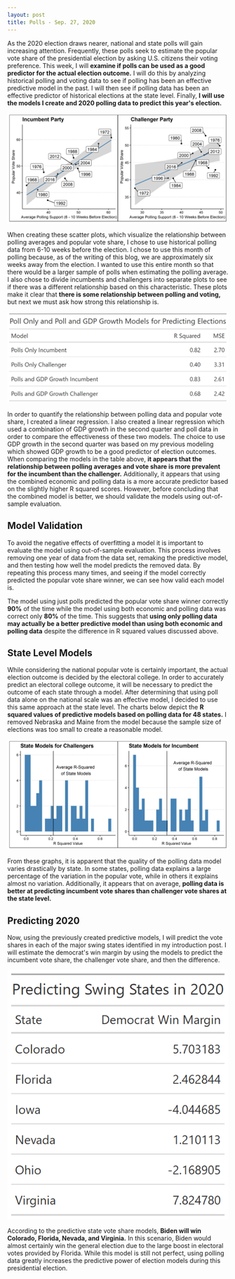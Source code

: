 ```yaml
---
layout: post
title: Polls - Sep. 27, 2020
---
```


As the 2020 election draws nearer, national and state polls will gain increasing attention. Frequently, these polls seek to estimate the popular vote share of the presidential election by asking U.S. citizens their voting preference. This week, I will **examine if polls can be used as a good predictor for the actual election outcome.** I will do this by analyzing historical polling and voting data to see if polling has been an effective predictive model in the past. I will then see if polling data has been an effective predictor of historical elections at the state level. Finally, **I will use the models I create and 2020 polling data to predict this year's election.**

![picture](../images/poll_vote_plot.png)

When creating these scatter plots, which visualize the relationship between polling averages and popular vote share, I chose to use historical polling data from 6-10 weeks before the election. I chose to use this month of polling because, as of the writing of this blog, we are approximately six weeks away from the election. I wanted to use this entire month so that there would be a larger sample of polls when estimating the polling average. I also chose to divide incumbents and challengers into separate plots to see if there was a different relationship based on this characteristic. These plots make it clear that **there is some relationship between polling and voting,** but next we must ask how strong this relationship is. 

![picture](../images/poll_models_gt.png)

In order to quantify the relationship between polling data and popular vote share, I created a linear regression. I also created a linear regression which used a combination of GDP growth in the second quarter and poll data in order to compare the effectiveness of these two models. The choice to use GDP growth in the second quarter was based on my previous modeling which showed GDP growth to be a good predictor of election outcomes. When comparing the models in the table above, **it appears that the relationship between polling averages and vote share is more prevalent for the incumbent than the challenger.** Additionally, it appears that using the combined economic and polling data is a more accurate predictor based on the slightly higher R squared scores. However, before concluding that the combined model is better, we should validate the models using out-of-sample evaluation. 

## Model Validation

To avoid the negative effects of overfitting a model it is important to evaluate the model using out-of-sample evaluation. This process involves removing one year of data from the data set, remaking the predictive model, and then testing how well the model predicts the removed data. By repeating this process many times, and seeing if the model correctly predicted the popular vote share winner, we can see how valid each model is. 

The model using just polls predicted the popular vote share winner correctly **90%** of the time while the model using both economic and polling data was correct only **80%** of the time. This suggests that **using only polling data may actually be a better predictive model than using both economic and polling data** despite the difference in R squared values discussed above. 

## State Level Models

While considering the national popular vote is certainly important, the actual election outcome is decided by the electoral college. In order to accurately predict an electoral college outcome, it will be necessary to predict the outcome of each state through a model. After determining that using poll data alone on the national scale was an effective model, I decided to use this same approach at the state level. The charts below depict the **R squared values of predictive models based on polling data for 48 states.** I removed Nebraska and Maine from the model because the sample size of elections was too small to create a reasonable model. 

![picture](../images/state_models_plot.png)

From these graphs, it is apparent that the quality of the polling data model varies drastically by state. In some states, polling data explains a large percentage of the variation in the popular vote, while in others it explains almost no variation. Additionally, it appears that on average, **polling data is better at predicting incumbent vote shares than challenger vote shares at the state level.**

## Predicting 2020

Now, using the previously created predictive models, I will predict the vote shares in each of the major swing states identified in my introduction post. I will estimate the democrat's win margin by using the models to predict the incumbent vote share, the challenger vote share, and then the difference.

![picture](../images/swing_states_win.png)

According to the predictive state vote share models, **Biden will win Colorado, Florida, Nevada, and Virginia.** In this scenario, Biden would almost certainly win the general election due to the large boost in electoral votes provided by Florida. While this model is still not perfect, using polling data greatly increases the predictive power of election models during this presidential election. 